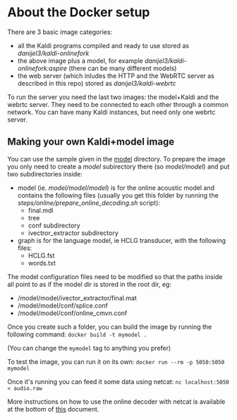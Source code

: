 # About the Docker setup

There are 3 basic image categories:

* all the Kaldi programs compiled and ready to use stored as *danijel3/kaldi-onlinefork*
* the above image plus a model, for example *danijel3/kaldi-onlinefork:aspire* (there can be many different models)
* the web server (which inludes the HTTP and the WebRTC server as described in this repo) stored as *danijel3/kaldi-webrtc*

To run the server you need the last two images: the model+Kaldi and the webrtc server. They need to be connected to each 
other through a common network. You can have many Kaldi instances, but need only one webrtc server.

## Making your own Kaldi+model image

You can use the sample given in the [model](model) directory. To prepare the image you only need to create a *model* 
subirectory there (so *model/model*) and put two subdirectories inside:
* model (ie. *model/model/model*) is for the online acoustic model and contains the following files (usually you get
this folder by running the *steps/online/prepare_online_decoding.sh* script):
	* final.mdl
	* tree 
	* conf subdirectory
	* ivectror_extractor subdirectory
* graph is for the language model, ie HCLG transducer, with the following files:
	* HCLG.fst
	* words.txt

The model configuration files need to be modified so that the paths inside all point to as if the model dir is stored in the
root dir, eg:
* /model/model/ivector_extractor/final.mat
* /model/model/conf/splice.conf
* /model/model/conf/online_cmvn.conf 

Once you create such a folder, you can build the image by running the following command: `docker build -t mymodel .`

(You can change the `mymodel` tag to anything you prefer)

To test the image, you can run it on its own: `docker run --rm -p 5050:5050 mymodel`

Once it's running you can feed it some data using netcat: `nc localhost:5050 < audio.raw`

More instructions on how to use the online decoder with netcat is available at the bottom of 
[this](https://github.com/danijel3/kaldi/blob/master/src/doc/online_decoding.dox) document.